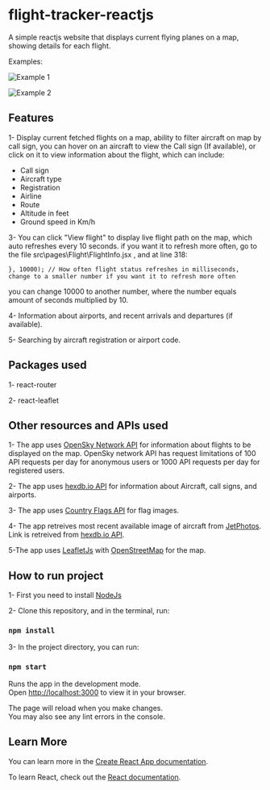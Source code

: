 # flight-tracker-reactjs
A simple reactjs website that displays current flying planes on a map, showing details for each flight.

Examples:

![Example 1](https://raw.githubusercontent.com/reemrizzk/flight-tracker-reactjs/main/example1.png)

![Example 2](https://raw.githubusercontent.com/reemrizzk/flight-tracker-reactjs/main/example2.png)

## Features

1- Display current fetched flights on a map, ability to filter aircraft on map by call sign, you can hover on an aircraft to view the Call sign (If available), or click on it to view information about the flight, which can include:
- Call sign
- Aircraft type
- Registration
- Airline
- Route
- Altitude in feet
- Ground speed in Km/h

3- You can click "View flight" to display live flight path on the map, which auto refreshes every 10 seconds. if you want it to refresh more often, go to the file src\pages\Flight\FlightInfo.jsx ,  and at line 318: 
```
}, 10000); // How often flight status refreshes in milliseconds, change to a smaller number if you want it to refresh more often
```
you can change 10000 to another number, where the number equals amount of seconds multiplied by 10.

4- Information about airports, and recent arrivals and departures (if available).

5- Searching by aircraft registration or airport code.

## Packages used

1- react-router

2- react-leaflet

## Other resources and APIs used

1- The app uses [OpenSky Network API](https://opensky-network.org/) for information about flights to be displayed on the map. OpenSky network API has request limitations of 100 API requests per day for anonymous users or 1000 API requests per day for registered users.

2- The app uses [hexdb.io API](https://hexdb.io/) for information about Aircraft, call signs, and airports.

3- The app uses [Country Flags API](https://countryflagsapi.com) for flag images.

4- The app retreives most recent available image of aircraft from [JetPhotos](http://jetphotos.com/). Link is retreived from [hexdb.io API](https://hexdb.io/).

5-The app uses [LeafletJs](https://leafletjs.com/) with [OpenStreetMap](https://www.openstreetmap.org/) for the map.


## How to run project

1- First you need to install [NodeJs](https://nodejs.org/en/)

2- Clone this repository, and in the terminal, run:

### `npm install`

3- In the project directory, you can run:

### `npm start`

Runs the app in the development mode.\
Open [http://localhost:3000](http://localhost:3000) to view it in your browser.

The page will reload when you make changes.\
You may also see any lint errors in the console.

## Learn More

You can learn more in the [Create React App documentation](https://facebook.github.io/create-react-app/docs/getting-started).

To learn React, check out the [React documentation](https://reactjs.org/).

